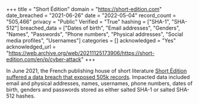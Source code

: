 +++
title = "Short Édition"
domain = "https://short-edition.com"
date_breached = "2021-06-26"
date = "2022-05-04"
record_count = "505,466"
privacy = "Public"
Verified = "True"
hashing = ["SHA-1", "SHA-512"]
breached_data = ["Dates of birth", "Email addresses", "Genders", "Names", "Passwords", "Phone numbers", "Physical addresses", "Social media profiles", "Usernames"]
categories = []
acknowledged = "Yes"
acknowledged_url = "https://web.archive.org/web/20211125173906/https://short-edition.com/en/p/cyber-attack"
+++

In June 2021, the French publishing house of short literature <a href="https://short-edition.com/en/p/cyber-attack" target="_blank" rel="noopener">Short Édition suffered a data breach that exposed 505k records</a>. Impacted data included email and physical addresses, names, usernames, phone numbers, dates of birth, genders and passwords stored as either salted SHA-1 or salted SHA-512 hashes.
